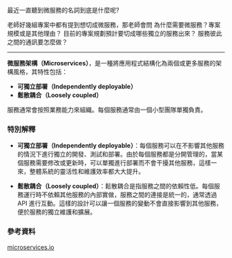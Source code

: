 最近一直聽到微服務的名詞到底是什麼呢?

老師好幾組專案中都有提到想切成微服務，那老師會問
為什麼需要微服務？專案規模或是其他理由？
目前的專案規劃預計要切成哪些獨立的服務出來？
服務彼此之間的通訊要怎麼做？

---

**微服務架構（Microservices）**，是一種將應用程式結構化為兩個或更多服務的架構風格，其特性包括：

- **可獨立部署（Independently deployable）**
- **鬆散耦合（Loosely coupled）**

服務通常會按照業務能力來組織。每個服務通常由一個小型團隊單獨負責。

### 特別解釋
- **可獨立部署（Independently deployable）**：每個服務可以在不影響其他服務的情況下進行獨立的開發、測試和部署。由於每個服務都是分開管理的，當某個服務需要修改或更新時，可以單獨進行部署而不會干擾其他服務，這樣一來，整體系統的靈活性和維護效率都大大提升。

- **鬆散耦合（Loosely coupled）**：鬆散耦合是指服務之間的依賴性低。每個服務運行時不依賴其他服務的內部實做，服務之間的連接是統一的，通常透過 API 進行互動。這樣的設計可以讓一個服務的變動不會直接影響到其他服務，便於服務的獨立維護和擴展。



### 參考資料
[microservices.io](https://microservices.io/)